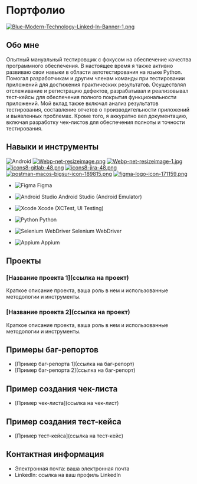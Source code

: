 # Портфолио 

[![Blue-Modern-Technology-Linked-In-Banner-1.png](https://i.postimg.cc/nz1j66MY/Blue-Modern-Technology-Linked-In-Banner-1.png)](https://postimg.cc/WFh1ZYGh)

## Обо мне

Опытный мануальный тестировщик с фокусом на обеспечение качества программного обеспечения. В настоящее время я также активно развиваю свои навыки в области автотестирования на языке Python. Помогал разработчикам и другим членам команды при тестировании приложений для достижения практических результатов. Осуществлял отслеживание и регистрацию дефектов, разрабатывал и реализовывал тест-кейсы для обеспечения полного покрытия функциональности приложений. Мой вклад также включал анализ результатов тестирования, составление отчетов о производительности приложений и выявленных проблемах. Кроме того, я аккуратно вел документацию, включая разработку чек-листов для обеспечения полноты и точности тестирования.

## Навыки и инструменты

![Android](https://img.icons8.com/color/48/000000/android-os.png) 
[![Webp-net-resizeimage.png](https://i.postimg.cc/RFsF7H0w/Webp-net-resizeimage.png)](https://postimg.cc/wyNgH3LB)
[![Webp-net-resizeimage-1.jpg](https://i.postimg.cc/d3wYZSq3/Webp-net-resizeimage-1.jpg)](https://postimg.cc/TL7SZ05v)
[![icons8-gitlab-48.png](https://i.postimg.cc/288ppK2j/icons8-gitlab-48.png)](https://postimg.cc/XXh1dxRt)
[![icons8-jira-48.png](https://i.postimg.cc/76s35b8W/icons8-jira-48.png)](https://postimg.cc/62Z2SWQr)
[![postman-macos-bigsur-icon-189815.png](https://i.postimg.cc/sfPBHvNd/postman-macos-bigsur-icon-189815.png)](https://postimg.cc/4ndNmNGB)
[![figma-logo-icon-171159.png](https://i.postimg.cc/G2CLvjrB/figma-logo-icon-171159.png)](https://postimg.cc/qt1HTyN0)







- ![Figma](https://example.com/figma-icon.png) Figma
- ![Android Studio](https://example.com/androidstudio-icon.png) Android Studio (Android Emulator)
- ![Xcode](https://example.com/xcode-icon.png) Xcode (XCTest, UI Testing)
- ![Python](https://img.icons8.com/color/48/000000/python.png) Python

- ![Selenium WebDriver](https://example.com/selenium-icon.png) Selenium WebDriver
- ![Appium](https://example.com/appium-icon.png) Appium


## Проекты

### [Название проекта 1](ссылка на проект)

Краткое описание проекта, ваша роль в нем и использованные методологии и инструменты.

### [Название проекта 2](ссылка на проект)

Краткое описание проекта, ваша роль в нем и использованные методологии и инструменты.

## Примеры баг-репортов

- [Пример баг-репорта 1](ссылка на баг-репорт)
- [Пример баг-репорта 2](ссылка на баг-репорт)

## Пример создания чек-листа

- [Пример чек-листа](ссылка на чек-лист)

## Пример создания тест-кейса

- [Пример тест-кейса](ссылка на тест-кейс)

## Контактная информация

- Электронная почта: ваша электронная почта
- LinkedIn: ссылка на ваш профиль LinkedIn

